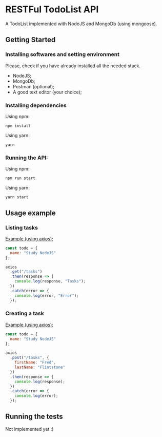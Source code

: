 # RESTFul TodoList API

A TodoList implemented with NodeJS and MongoDb (using mongoose).

## Getting Started

### Installing softwares and setting environment

Please, check if you have already installed all the needed stack.

- NodeJS;
- MongoDb;
- Postman (optional);
- A good text editor (your choice);

### Installing dependencies

Using npm:

```
npm install
```

Using yarn:

```
yarn
```

### Running the API:

Using npm:

```
npm run start
```

Using yarn:

```
yarn start
```

## Usage example

### Listing tasks

[Example (using axios):](https://github.com/axios/axios "Axios documentation")

```javascript
const todo = {
  name: "Study NodeJS"
};

axios
  .get("/tasks")
  .then(response => {
    console.log(response, "Tasks");
  })
  .catch(error => {
    console.log(error, "Error");
  });
```

### Creating a task

[Example (using axios):](https://github.com/axios/axios "Axios documentation")

```javascript
const todo = {
  name: "Study NodeJS"
};

axios
  .post("/tasks", {
    firstName: "Fred",
    lastName: "Flintstone"
  })
  .then(response => {
    console.log(response);
  })
  .catch(error => {
    console.log(error);
  });
```

<!--
('/tasks')
.get(todoList.list_all_tasks)
.post(todoList.create_a_task);

    app.route('/tasks/:taskId')
    	.get(todoList.read_a_task)
    	.put(todoList.update_a_task)
    	.delete(todoList.delete_a_task); -->

## Running the tests

Not implemented yet :)
